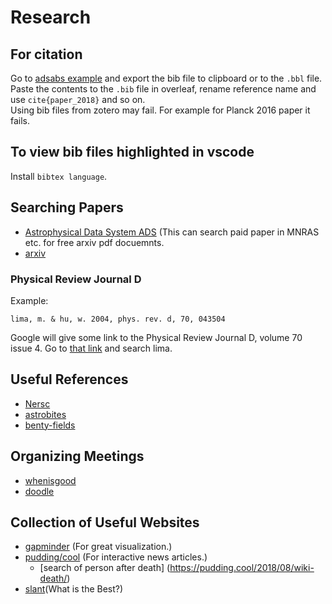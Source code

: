 # Research

## For citation
Go to [adsabs example](https://ui.adsabs.harvard.edu/#abs/2016A%26A...594A..13P) and export the bib file to clipboard or to the `.bbl` file.  
Paste the contents to the `.bib` file in overleaf, rename reference name and use `cite{paper_2018}` and so on.  
Using bib files from zotero may fail. For example for Planck 2016 paper it fails.

## To view bib files highlighted in vscode
Install `bibtex language`.


## Searching Papers
- [Astrophysical Data System ADS](http://adsabs.harvard.edu/abstract_service.html) (This can search paid paper in MNRAS etc. for free arxiv pdf docuemnts.
- [arxiv](https://arxiv.org/)

### Physical Review Journal D
Example:
```
lima, m. & hu, w. 2004, phys. rev. d, 70, 043504
```
Google will give some link to the Physical Review Journal D, volume 70 issue 4.
Go to [that link](https://journals.aps.org/prd/issues/70/4) and search lima.


## Useful References
- [Nersc](https://my.nersc.gov/index.php)
- [astrobites](https://astrobites.org/category/daily-paper-summaries/)
- [benty-fields](https://www.benty-fields.com/)


## Organizing Meetings
- [whenisgood](http://whenisgood.net/;jsessionid=B140B9C77465138E828AF22FD269DF09)
- [doodle](https://doodle.com)


## Collection of Useful Websites
- [gapminder](https://www.gapminder.org/) (For great visualization.)
- [pudding/cool](https://pudding.cool/) (For interactive news articles.)
    + [search of person after death] (https://pudding.cool/2018/08/wiki-death/)
- [slant](https://www.slant.co/topics/7247/~code-snippets-manager)(What is the Best?)
